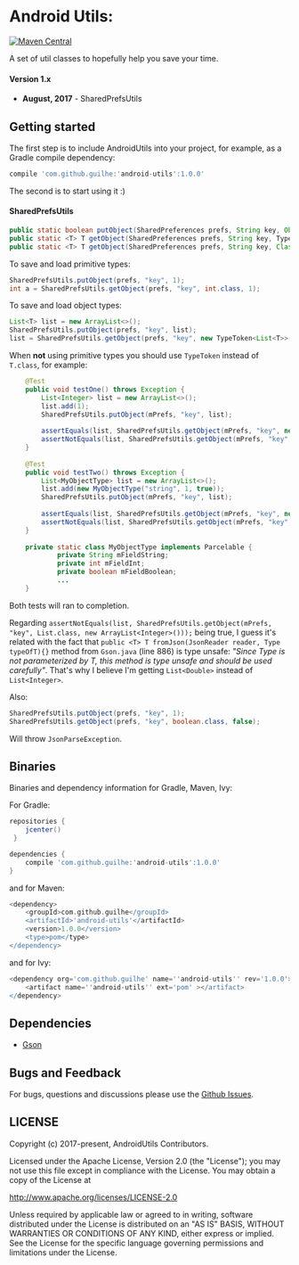 # Android Utils:
[![Maven Central](https://maven-badges.herokuapp.com/maven-central/com.github.guilhe/android-utils/badge.svg)](https://maven-badges.herokuapp.com/maven-central/com.github.guilhe/android-utils)

A set of util classes to hopefully help you save your time. 

#### Version 1.x

  - **August, 2017** - SharedPrefsUtils


## Getting started

The first step is to include AndroidUtils into your project, for example, as a Gradle compile dependency:

```groovy
compile 'com.github.guilhe:'android-utils':1.0.0'
```

The second is to start using it :)

#### SharedPrefsUtils

```java
public static boolean putObject(SharedPreferences prefs, String key, Object object) {}
public static <T> T getObject(SharedPreferences prefs, String key, TypeToken<T> type, T defaultValue) {}
public static <T> T getObject(SharedPreferences prefs, String key, Class<T> object, T defaultValue) {}
```

To save and load primitive types:
```java
SharedPrefsUtils.putObject(prefs, "key", 1);
int a = SharedPrefsUtils.getObject(prefs, "key", int.class, 1);
```

To save and load object types:
```java
List<T> list = new ArrayList<>();
SharedPrefsUtils.putObject(prefs, "key", list);
list = SharedPrefsUtils.getObject(prefs, "key", new TypeToken<List<T>>(){}, new ArrayList<T>()));
```

When __not__ using primitive types you should use `TypeToken` instead of `T.class`, for example:
```java
    @Test
    public void testOne() throws Exception {
        List<Integer> list = new ArrayList<>();
        list.add(1);
        SharedPrefsUtils.putObject(mPrefs, "key", list);
        
        assertEquals(list, SharedPrefsUtils.getObject(mPrefs, "key", new TypeToken<List<Integer>>(){}, new ArrayList<Integer>()));
        assertNotEquals(list, SharedPrefsUtils.getObject(mPrefs, "key", List.class, new ArrayList<Integer>()));
    }
    
    @Test
    public void testTwo() throws Exception {
        List<MyObjectType> list = new ArrayList<>();
        list.add(new MyObjectType("string", 1, true));
        SharedPrefsUtils.putObject(mPrefs, "key", list);
        
        assertEquals(list, SharedPrefsUtils.getObject(mPrefs, "key", new TypeToken<List<MyObjectType>>() {}, new ArrayList<MyObjectType>()));
        assertNotEquals(list, SharedPrefsUtils.getObject(mPrefs, "key", List.class, new ArrayList<MyObjectType>()));
    }
    
    private static class MyObjectType implements Parcelable {
            private String mFieldString;
            private int mFieldInt;
            private boolean mFieldBoolean;
            ...
    }
```
Both tests will ran to completion.

Regarding `assertNotEquals(list, SharedPrefsUtils.getObject(mPrefs, "key", List.class, new ArrayList<Integer>()));` being true, I guess it's related with the fact that `public <T> T fromJson(JsonReader reader, Type typeOfT){}` method from `Gson.java` (line 886) is type unsafe\:
 _"Since Type is not parameterized by T, this method is type unsafe and should be used carefully"_.
 That's why I believe I'm getting `List<Double>` instead of `List<Integer>`.

Also:
```java
SharedPrefsUtils.putObject(prefs, "key", 1);
SharedPrefsUtils.getObject(prefs, "key", boolean.class, false);
```

Will throw `JsonParseException`.


## Binaries

Binaries and dependency information for Gradle, Maven, Ivy:

For Gradle:

```groovy
repositories {
    jcenter()
 }

dependencies {
    compile 'com.github.guilhe:'android-utils':1.0.0'
}
```

and for Maven:
```groovy
<dependency>
    <groupId>com.github.guilhe</groupId>
    <artifactId>'android-utils'</artifactId>
    <version>1.0.0</version>
    <type>pom</type>
</dependency>
```

and for Ivy:
```groovy
<dependency org='com.github.guilhe' name=''android-utils'' rev='1.0.0'>
    <artifact name=''android-utils'' ext='pom' ></artifact>
</dependency>
```

## Dependencies

- [Gson](https://github.com/google/gson)

## Bugs and Feedback

For bugs, questions and discussions please use the [Github Issues](https://github.com/GuilhE/android-utils-lib/issues).

 
## LICENSE

Copyright (c) 2017-present, AndroidUtils Contributors.

Licensed under the Apache License, Version 2.0 (the "License");
you may not use this file except in compliance with the License.
You may obtain a copy of the License at

<http://www.apache.org/licenses/LICENSE-2.0>

Unless required by applicable law or agreed to in writing, software
distributed under the License is distributed on an "AS IS" BASIS,
WITHOUT WARRANTIES OR CONDITIONS OF ANY KIND, either express or implied.
See the License for the specific language governing permissions and
limitations under the License.
